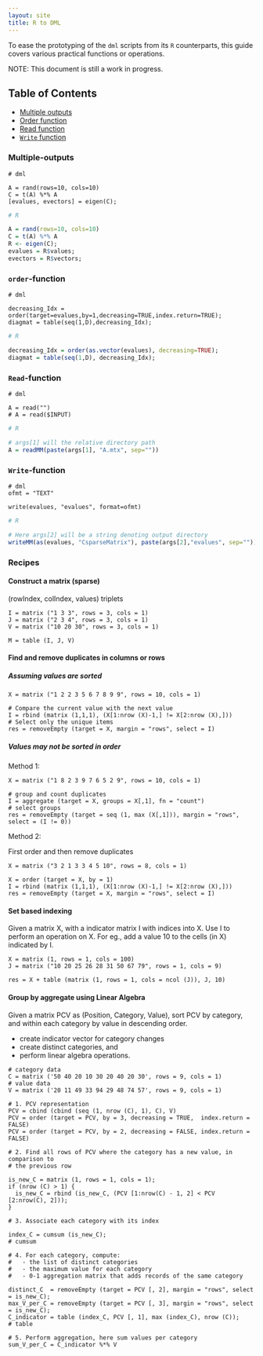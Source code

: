 ```yaml
---
layout: site
title: R to DML 
---
```

<!--
{% comment %}
Licensed to the Apache Software Foundation (ASF) under one or more
contributor license agreements.  See the NOTICE file distributed with
this work for additional information regarding copyright ownership.
The ASF licenses this file to you under the Apache License, Version 2.0
(the "License"); you may not use this file except in compliance with
the License.  You may obtain a copy of the License at

http://www.apache.org/licenses/LICENSE-2.0

Unless required by applicable law or agreed to in writing, software
distributed under the License is distributed on an "AS IS" BASIS,
WITHOUT WARRANTIES OR CONDITIONS OF ANY KIND, either express or implied.
See the License for the specific language governing permissions and
limitations under the License.
{% endcomment %}
-->

To ease the prototyping of the `dml` scripts from its `R` counterparts, this
guide covers various practical functions or operations.

NOTE: This document is still a work in progress.

## Table of Contents

* [Multiple outputs](#multiple-outputs)
* [Order function](#order-function)
* [Read function](#read-function)
* [`Write` function](#write-function)

### Multiple-outputs

```dml
# dml

A = rand(rows=10, cols=10)
C = t(A) %*% A
[evalues, evectors] = eigen(C);
```

```R
# R

A = rand(rows=10, cols=10)
C = t(A) %*% A
R <- eigen(C);
evalues = R$values;
evectors = R$vectors;
```

### `order`-function

```dml
# dml

decreasing_Idx = order(target=evalues,by=1,decreasing=TRUE,index.return=TRUE);
diagmat = table(seq(1,D),decreasing_Idx);
```

```R
# R

decreasing_Idx = order(as.vector(evalues), decreasing=TRUE);
diagmat = table(seq(1,D), decreasing_Idx);
```

### `Read`-function

```dml
# dml

A = read("")
# A = read($INPUT)
```

```R
# R

# args[1] will the relative directory path
A = readMM(paste(args[1], "A.mtx", sep=""))
```

### `Write`-function

```dml
# dml
ofmt = "TEXT"

write(evalues, "evalues", format=ofmt)
```

```R
# R

# Here args[2] will be a string denoting output directory
writeMM(as(evalues, "CsparseMatrix"), paste(args[2],"evalues", sep=""));
```

### Recipes

#### Construct a matrix (sparse)

(rowIndex, colIndex, values) triplets

```dml
I = matrix ("1 3 3", rows = 3, cols = 1)
J = matrix ("2 3 4", rows = 3, cols = 1)
V = matrix ("10 20 30", rows = 3, cols = 1)

M = table (I, J, V)
```

#### Find and remove duplicates in columns or rows

##### Assuming values are sorted

```dml
X = matrix ("1 2 2 3 5 6 7 8 9 9", rows = 10, cols = 1)

# Compare the current value with the next value
I = rbind (matrix (1,1,1), (X[1:nrow (X)-1,] != X[2:nrow (X),]))
# Select only the unique items
res = removeEmpty (target = X, margin = "rows", select = I)
```

##### Values may not be sorted in order

Method 1:

```dml
X = matrix ("1 8 2 3 9 7 6 5 2 9", rows = 10, cols = 1)

# group and count duplicates
I = aggregate (target = X, groups = X[,1], fn = "count")
# select groups
res = removeEmpty (target = seq (1, max (X[,1])), margin = "rows", select = (I != 0))
```

Method 2:

First order and then remove duplicates

```dml
X = matrix ("3 2 1 3 3 4 5 10", rows = 8, cols = 1)

X = order (target = X, by = 1)
I = rbind (matrix (1,1,1), (X[1:nrow (X)-1,] != X[2:nrow (X),]))
res = removeEmpty (target = X, margin = "rows", select = I)
```

#### Set based indexing

Given a matrix X, with a indicator matrix I with indices into X. Use I to perform an operation
on X. For eg., add a value 10 to the cells (in X) indicated by I.

```dml
X = matrix (1, rows = 1, cols = 100)
J = matrix ("10 20 25 26 28 31 50 67 79", rows = 1, cols = 9)

res = X + table (matrix (1, rows = 1, cols = ncol (J)), J, 10)
```

#### Group by aggregate using Linear Algebra

Given a matrix PCV as (Position, Category, Value), sort PCV by category, and within each category
by value in descending order.

- create indicator vector for category changes
- create distinct categories, and
- perform linear algebra operations.

```dml
# category data
C = matrix ('50 40 20 10 30 20 40 20 30', rows = 9, cols = 1)
# value data
V = matrix ('20 11 49 33 94 29 48 74 57', rows = 9, cols = 1)

# 1. PCV representation
PCV = cbind (cbind (seq (1, nrow (C), 1), C), V)
PCV = order (target = PCV, by = 3, decreasing = TRUE,  index.return = FALSE)
PCV = order (target = PCV, by = 2, decreasing = FALSE, index.return = FALSE)

# 2. Find all rows of PCV where the category has a new value, in comparison to
# the previous row

is_new_C = matrix (1, rows = 1, cols = 1);
if (nrow (C) > 1) {
  is_new_C = rbind (is_new_C, (PCV [1:nrow(C) - 1, 2] < PCV [2:nrow(C), 2]));
}

# 3. Associate each category with its index

index_C = cumsum (is_new_C);                                                          # cumsum

# 4. For each category, compute:
#   - the list of distinct categories
#   - the maximum value for each category
#   - 0-1 aggregation matrix that adds records of the same category

distinct_C  = removeEmpty (target = PCV [, 2], margin = "rows", select = is_new_C);
max_V_per_C = removeEmpty (target = PCV [, 3], margin = "rows", select = is_new_C);
C_indicator = table (index_C, PCV [, 1], max (index_C), nrow (C));                    # table

# 5. Perform aggregation, here sum values per category
sum_V_per_C = C_indicator %*% V
```
